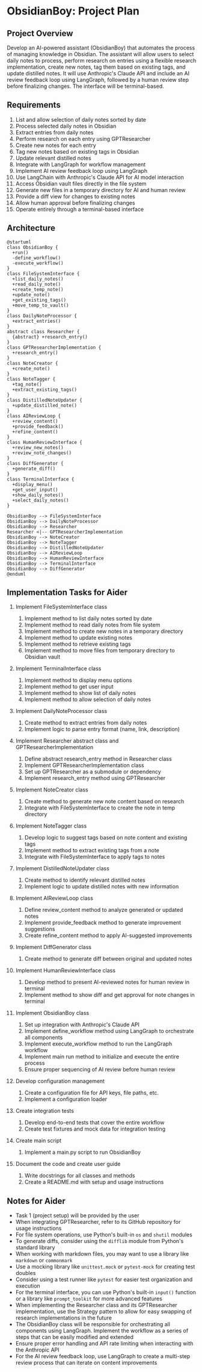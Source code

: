 # ObsidianBoy: Project Plan

## Project Overview

Develop an AI-powered assistant (ObsidianBoy) that automates the process of managing knowledge in Obsidian. The assistant will allow users to select daily notes to process, perform research on entries using a flexible research implementation, create new notes, tag them based on existing tags, and update distilled notes. It will use Anthropic's Claude API and include an AI review feedback loop using LangGraph, followed by a human review step before finalizing changes. The interface will be terminal-based.

## Requirements

1. List and allow selection of daily notes sorted by date
2. Process selected daily notes in Obsidian
3. Extract entries from daily notes
4. Perform research on each entry using GPTResearcher
5. Create new notes for each entry
6. Tag new notes based on existing tags in Obsidian
7. Update relevant distilled notes
8. Integrate with LangGraph for workflow management
9. Implement AI review feedback loop using LangGraph
10. Use LangChain with Anthropic's Claude API for AI model interaction
11. Access Obsidian vault files directly in the file system
12. Generate new files in a temporary directory for AI and human review
13. Provide a diff view for changes to existing notes
14. Allow human approval before finalizing changes
15. Operate entirely through a terminal-based interface

## Architecture

```plantuml
@startuml
class ObsidianBoy {
  +run()
  -define_workflow()
  -execute_workflow()
}
class FileSystemInterface {
  +list_daily_notes()
  +read_daily_note()
  +create_temp_note()
  +update_note()
  +get_existing_tags()
  +move_temp_to_vault()
}
class DailyNoteProcessor {
  +extract_entries()
}
abstract class Researcher {
  {abstract} +research_entry()
}
class GPTResearcherImplementation {
  +research_entry()
}
class NoteCreator {
  +create_note()
}
class NoteTagger {
  +tag_note()
  +extract_existing_tags()
}
class DistilledNoteUpdater {
  +update_distilled_note()
}
class AIReviewLoop {
  +review_content()
  +provide_feedback()
  +refine_content()
}
class HumanReviewInterface {
  +review_new_notes()
  +review_note_changes()
}
class DiffGenerator {
  +generate_diff()
}
class TerminalInterface {
  +display_menu()
  +get_user_input()
  +show_daily_notes()
  +select_daily_notes()
}

ObsidianBoy --> FileSystemInterface
ObsidianBoy --> DailyNoteProcessor
ObsidianBoy --> Researcher
Researcher <|-- GPTResearcherImplementation
ObsidianBoy --> NoteCreator
ObsidianBoy --> NoteTagger
ObsidianBoy --> DistilledNoteUpdater
ObsidianBoy --> AIReviewLoop
ObsidianBoy --> HumanReviewInterface
ObsidianBoy --> TerminalInterface
ObsidianBoy --> DiffGenerator
@enduml
```

## Implementation Tasks for Aider

1. Implement FileSystemInterface class
   1. Implement method to list daily notes sorted by date
   2. Implement method to read daily notes from file system
   3. Implement method to create new notes in a temporary directory
   4. Implement method to update existing notes
   5. Implement method to retrieve existing tags
   6. Implement method to move files from temporary directory to Obsidian vault

2. Implement TerminalInterface class
   1. Implement method to display menu options
   2. Implement method to get user input
   3. Implement method to show list of daily notes
   4. Implement method to allow selection of daily notes

3. Implement DailyNoteProcessor class
   1. Create method to extract entries from daily notes
   2. Implement logic to parse entry format (name, link, description)

4. Implement Researcher abstract class and GPTResearcherImplementation
   1. Define abstract research_entry method in Researcher class
   2. Implement GPTResearcherImplementation class
   3. Set up GPTResearcher as a submodule or dependency
   4. Implement research_entry method using GPTResearcher

5. Implement NoteCreator class
   1. Create method to generate new note content based on research
   2. Integrate with FileSystemInterface to create the note in temp directory

6. Implement NoteTagger class
   1. Develop logic to suggest tags based on note content and existing tags
   2. Implement method to extract existing tags from a note
   3. Integrate with FileSystemInterface to apply tags to notes

7. Implement DistilledNoteUpdater class
   1. Create method to identify relevant distilled notes
   2. Implement logic to update distilled notes with new information

8. Implement AIReviewLoop class
   1. Define review_content method to analyze generated or updated notes
   2. Implement provide_feedback method to generate improvement suggestions
   3. Create refine_content method to apply AI-suggested improvements

9. Implement DiffGenerator class
   1. Create method to generate diff between original and updated notes

10. Implement HumanReviewInterface class
    1. Develop method to present AI-reviewed notes for human review in terminal
    2. Implement method to show diff and get approval for note changes in terminal

11. Implement ObsidianBoy class
    1. Set up integration with Anthropic's Claude API
    2. Implement define_workflow method using LangGraph to orchestrate all components
    3. Implement execute_workflow method to run the LangGraph workflow
    4. Implement main run method to initialize and execute the entire process
    5. Ensure proper sequencing of AI review before human review

12. Develop configuration management
    1. Create a configuration file for API keys, file paths, etc.
    2. Implement a configuration loader

13. Create integration tests
    1. Develop end-to-end tests that cover the entire workflow
    2. Create test fixtures and mock data for integration testing

14. Create main script
    1. Implement a main.py script to run ObsidianBoy

15. Document the code and create user guide
    1. Write docstrings for all classes and methods
    2. Create a README.md with setup and usage instructions

## Notes for Aider

- Task 1 (project setup) will be provided by the user
- When integrating GPTResearcher, refer to its GitHub repository for usage instructions
- For file system operations, use Python's built-in `os` and `shutil` modules
- To generate diffs, consider using the `difflib` module from Python's standard library
- When working with markdown files, you may want to use a library like `markdown` or `commonmark`
- Use a mocking library like `unittest.mock` or `pytest-mock` for creating test doubles
- Consider using a test runner like `pytest` for easier test organization and execution
- For the terminal interface, you can use Python's built-in `input()` function or a library like `prompt_toolkit` for more advanced features
- When implementing the Researcher class and its GPTResearcher implementation, use the Strategy pattern to allow for easy swapping of research implementations in the future
- The ObsidianBoy class will be responsible for orchestrating all components using LangGraph. Implement the workflow as a series of steps that can be easily modified and extended
- Ensure proper error handling and API rate limiting when interacting with the Anthropic API
- For the AI review feedback loop, use LangGraph to create a multi-step review process that can iterate on content improvements